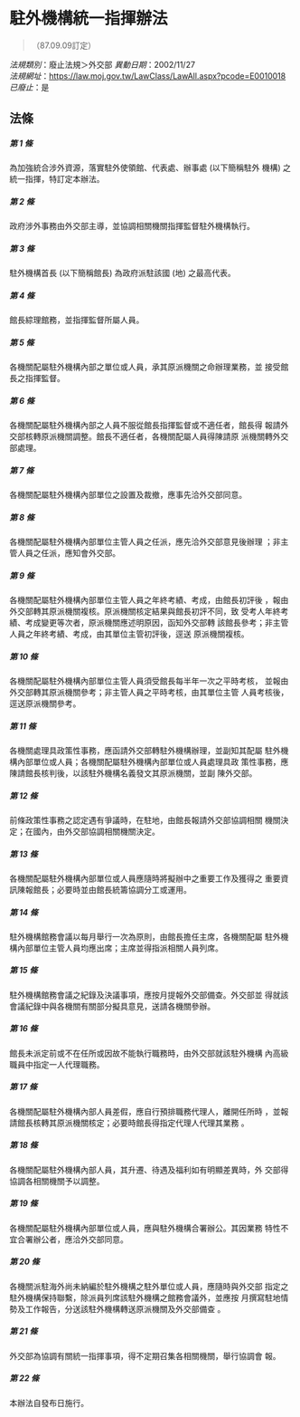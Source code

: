 # 駐外機構統一指揮辦法
> （87.09.09訂定）

*法規類別*：廢止法規＞外交部
*異動日期*：2002/11/27  
*法規網址*：https://law.moj.gov.tw/LawClass/LawAll.aspx?pcode=E0010018
*已廢止*：是


## 法條
##### 第 1 條
為加強統合涉外資源，落實駐外使領館、代表處、辦事處 (以下簡稱駐外
機構) 之統一指揮，特訂定本辦法。

##### 第 2 條
政府涉外事務由外交部主導，並協調相關機關指揮監督駐外機構執行。

##### 第 3 條
駐外機構首長 (以下簡稱館長) 為政府派駐該國 (地) 之最高代表。

##### 第 4 條
館長綜理館務，並指揮監督所屬人員。

##### 第 5 條
各機關配屬駐外機構內部之單位或人員，承其原派機關之命辦理業務，並
接受館長之指揮監督。

##### 第 6 條
各機關配屬駐外機構內部之人員不服從館長指揮監督或不適任者，館長得
報請外交部核轉原派機關調整。館長不適任者，各機關配屬人員得陳請原
派機關轉外交部處理。

##### 第 7 條
各機關配屬駐外機構內部單位之設置及裁撤，應事先洽外交部同意。

##### 第 8 條
各機關配屬駐外機構內部單位主管人員之任派，應先洽外交部意見後辦理
；非主管人員之任派，應知會外交部。

##### 第 9 條
各機關配屬駐外機構內部單位主管人員之年終考績、考成，由館長初評後
，報由外交部轉其原派機關複核。原派機關核定結果與館長初評不同，致
受考人年終考績、考成變更等次者，原派機關應述明原因，函知外交部轉
該館長參考；非主管人員之年終考績、考成，由其單位主管初評後，逕送
原派機關複核。

##### 第 10 條
各機關配屬駐外機構內部單位主管人員須受館長每半年一次之平時考核，
並報由外交部轉其原派機關參考；非主管人員之平時考核，由其單位主管
人員考核後，逕送原派機關參考。

##### 第 11 條
各機關處理具政策性事務，應函請外交部轉駐外機構辦理，並副知其配屬
駐外機構內部單位或人員；各機關配屬駐外機構內部單位或人員處理具政
策性事務，應陳請館長核判後，以該駐外機構名義發文其原派機關，並副
陳外交部。

##### 第 12 條
前條政策性事務之認定遇有爭議時，在駐地，由館長報請外交部協調相關
機關決定；在國內，由外交部協調相關機關決定。

##### 第 13 條
各機關配屬駐外機構內部單位或人員應隨時將擬辦中之重要工作及獲得之
重要資訊陳報館長；必要時並由館長統籌協調分工或運用。

##### 第 14 條
駐外機構館務會議以每月舉行一次為原則，由館長擔任主席，各機關配屬
駐外機構內部單位主管人員均應出席；主席並得指派相關人員列席。

##### 第 15 條
駐外機構館務會議之紀錄及決議事項，應按月提報外交部備查。外交部並
得就該會議紀錄中與各機關有關部分擬具意見，送請各機關參辦。

##### 第 16 條
館長未派定前或不在任所或因故不能執行職務時，由外交部就該駐外機構
內高級職員中指定一人代理職務。

##### 第 17 條
各機關配屬駐外機構內部人員差假，應自行預排職務代理人，離開任所時
，並報請館長核轉其原派機關核定；必要時館長得指定代理人代理其業務
。

##### 第 18 條
各機關配屬駐外機構內部人員，其升遷、待遇及福利如有明顯差異時，外
交部得協調各相關機關予以調整。

##### 第 19 條
各機關配屬駐外機構內部單位或人員，應與駐外機構合署辦公。其因業務
特性不宜合署辦公者，應洽外交部同意。

##### 第 20 條
各機關派駐海外尚未納編於駐外機構之駐外單位或人員，應隨時與外交部
指定之駐外機構保持聯繫，除派員列席該駐外機構之館務會議外，並應按
月撰寫駐地情勢及工作報告，分送該駐外機構轉送原派機關及外交部備查
。

##### 第 21 條
外交部為協調有關統一指揮事項，得不定期召集各相關機關，舉行協調會
報。

##### 第 22 條
本辦法自發布日施行。


